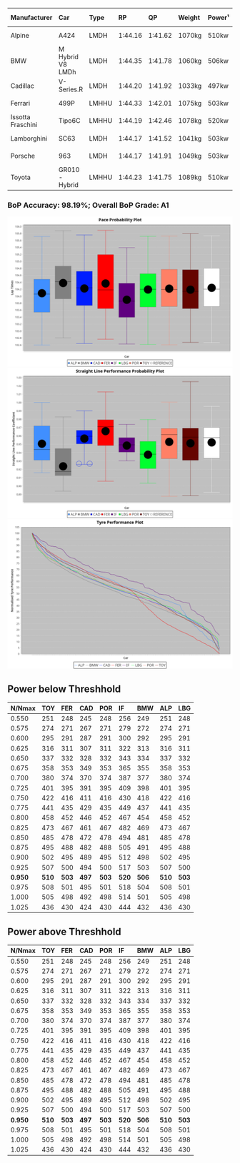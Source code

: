 |Manufacturer|Car|Type|RP|QP|Weight|Power¹|Threshhold|PINC|Power²|E/Stint|AVG Vmax|FDS|RDLC|L/Stint|BOP-Grade|ModelAccuracy|ModelPoints|Match%|
|:-|:-|:-|:-|:-|:-|:-|:-|:-|:-|:-|:-|:-|:-|:-|:-|:-|:-|:-|
|Alpine|A424|LMDH|1:44.16|1:41.62|1070kg|510kw|210.0kph|0%|510kw|905MJ|290.55kph-309.50kph|-|1.00|33|~A1|81.46%|523|100.00%|
|BMW|M Hybrid V8 LMDh|LMDH|1:44.35|1:41.78|1060kg|506kw|210.0kph|0%|506kw|892MJ|286.89kph-308.60kph|-|1.02|33|~A1|98.60%|1690|98.32%|
|Cadillac|V-Series.R|LMDH|1:44.20|1:41.92|1033kg|497kw|210.0kph|0%|497kw|871MJ|286.54kph-308.97kph|-|1.03|33|~A1|98.38%|1765|98.37%|
|Ferrari|499P|LMHHU|1:44.33|1:42.01|1075kg|503kw|210.0kph|0%|503kw|887MJ|289.58kph-310.22kph|190kph|1.02|33|~A1|92.24%|2247|100.00%|
|Issotta Fraschini|Tipo6C|LMHHU|1:44.19|1:42.46|1078kg|520kw|210.0kph|0%|520kw|922MJ|292.38kph-302.16kph|190kph|1.03|33|+A2|66.67%|96|92.38%|
|Lamborghini|SC63|LMDH|1:44.17|1:41.52|1041kg|503kw|210.0kph|0%|503kw|884MJ|289.05kph-305.83kph|-|1.05|33|~A1|96.77%|419|96.60%|
|Porsche|963|LMDH|1:44.17|1:41.91|1049kg|503kw|210.0kph|0%|503kw|887MJ|287.87kph-309.45kph|-|1.02|33|~A1|96.81%|5438|99.84%|
|Toyota|GR010 - Hybrid|LMHHU|1:44.23|1:41.75|1089kg|510kw|210.0kph|0%|510kw|905MJ|287.01kph-316.42kph|190kph|1.01|33|~A1|86.04%|1751|100.00%|

### BoP Accuracy: 98.19%; Overall BoP Grade: A1
![](BOP/WEC2024/QATAR/BASIC/IMG/ACOMETHOD.png)![](BOP/WEC2024/QATAR/BASIC/IMG/ACOMETHOD_sp.png)![](BOP/WEC2024/QATAR/BASIC/IMG/ACOMETHOD_tw.png)
## Power below Threshhold
|N/Nmax|TOY|FER|CAD|POR|IF|BMW|ALP|LBG|
|:-|:-|:-|:-|:-|:-|:-|:-|:-|
|0.550|251|248|245|248|256|249|251|248|
|0.575|274|271|267|271|279|272|274|271|
|0.600|295|291|287|291|300|292|295|291|
|0.625|316|311|307|311|322|313|316|311|
|0.650|337|332|328|332|343|334|337|332|
|0.675|358|353|349|353|365|355|358|353|
|0.700|380|374|370|374|387|377|380|374|
|0.725|401|395|391|395|409|398|401|395|
|0.750|422|416|411|416|430|418|422|416|
|0.775|441|435|429|435|449|437|441|435|
|0.800|458|452|446|452|467|454|458|452|
|0.825|473|467|461|467|482|469|473|467|
|0.850|485|478|472|478|494|481|485|478|
|0.875|495|488|482|488|505|491|495|488|
|0.900|502|495|489|495|512|498|502|495|
|0.925|507|500|494|500|517|503|507|500|
|**0.950**|**510**|**503**|**497**|**503**|**520**|**506**|**510**|**503**|
|0.975|508|501|495|501|518|504|508|501|
|1.000|505|498|492|498|514|501|505|498|
|1.025|436|430|424|430|444|432|436|430|

## Power above Threshhold
|N/Nmax|TOY|FER|CAD|POR|IF|BMW|ALP|LBG|
|:-|:-|:-|:-|:-|:-|:-|:-|:-|
|0.550|251|248|245|248|256|249|251|248|
|0.575|274|271|267|271|279|272|274|271|
|0.600|295|291|287|291|300|292|295|291|
|0.625|316|311|307|311|322|313|316|311|
|0.650|337|332|328|332|343|334|337|332|
|0.675|358|353|349|353|365|355|358|353|
|0.700|380|374|370|374|387|377|380|374|
|0.725|401|395|391|395|409|398|401|395|
|0.750|422|416|411|416|430|418|422|416|
|0.775|441|435|429|435|449|437|441|435|
|0.800|458|452|446|452|467|454|458|452|
|0.825|473|467|461|467|482|469|473|467|
|0.850|485|478|472|478|494|481|485|478|
|0.875|495|488|482|488|505|491|495|488|
|0.900|502|495|489|495|512|498|502|495|
|0.925|507|500|494|500|517|503|507|500|
|**0.950**|**510**|**503**|**497**|**503**|**520**|**506**|**510**|**503**|
|0.975|508|501|495|501|518|504|508|501|
|1.000|505|498|492|498|514|501|505|498|
|1.025|436|430|424|430|444|432|436|430|
